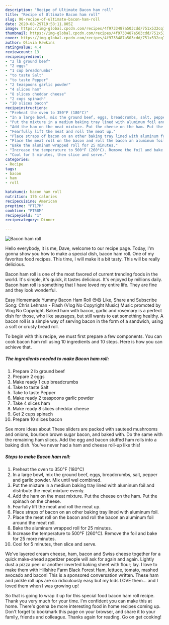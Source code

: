 ```yaml
---
description: "Recipe of Ultimate Bacon ham roll"
title: "Recipe of Ultimate Bacon ham roll"
slug: 90-recipe-of-ultimate-bacon-ham-roll
date: 2020-08-29T19:58:11.805Z
image: https://img-global.cpcdn.com/recipes/4f9733487a503cdd/751x532cq70/bacon-ham-roll-recipe-main-photo.jpg
thumbnail: https://img-global.cpcdn.com/recipes/4f9733487a503cdd/751x532cq70/bacon-ham-roll-recipe-main-photo.jpg
cover: https://img-global.cpcdn.com/recipes/4f9733487a503cdd/751x532cq70/bacon-ham-roll-recipe-main-photo.jpg
author: Olivia Hawkins
ratingvalue: 4.4
reviewcount: 13
recipeingredient:
- "2 lb ground beef"
- "2 eggs"
- "1 cup breadcrumbs"
- "to taste Salt"
- "to taste Pepper"
- "2 teaspoons garlic powder"
- "4 slices ham"
- "8 slices cheddar cheese"
- "2 cups spinach"
- "10 slices bacon"
recipeinstructions:
- "Preheat the oven to 350°F (180°C)"
- "In a large bowl, mix the ground beef, eggs, breadcrumbs, salt, pepper and garlic powder. Mix until wel combined."
- "Put the mixture in a medium baking tray lined with aluminum foil and distribute the meat mixture evenly."
- "Add the ham on the meat mixture. Put the cheese on the ham. Put the spinach on the cheese."
- "Fearfully lift the meat and roll the meat up."
- "Place straps of bacon on an other baking tray lined with aluminum foil."
- "Place the meat roll on the bacon and roll the bacon an aluminum foil around the meat roll."
- "Bake the aluminum wrapped roll for 25 minutes."
- "Increase the temperature to 500°F (260°C). Remove the foil and bake for 25 more minutes."
- "Cool for 5 minutes, then slice and serve."
categories:
- Recipe
tags:
- bacon
- ham
- roll

katakunci: bacon ham roll 
nutrition: 176 calories
recipecuisine: American
preptime: "PT17M"
cooktime: "PT58M"
recipeyield: "1"
recipecategory: Dinner

---
```



![Bacon ham roll](https://img-global.cpcdn.com/recipes/4f9733487a503cdd/751x532cq70/bacon-ham-roll-recipe-main-photo.jpg)

Hello everybody, it is me, Dave, welcome to our recipe page. Today, I'm gonna show you how to make a special dish, bacon ham roll. One of my favorites food recipes. This time, I will make it a bit tasty. This will be really delicious.

Bacon ham roll is one of the most favored of current trending foods in the world. It's simple, it's quick, it tastes delicious. It's enjoyed by millions daily. Bacon ham roll is something that I have loved my entire life. They are fine and they look wonderful.

Easy Homemade Yummy Bacon Ham Roll 😍😋 Like, Share and Subscribe Song: Chris Lehman - Flash (Vlog No Copyright Music) Music promoted by Vlog No Copyright. Baked ham with bacon, garlic and rosemary is a perfect dish for those, who like sausages, but still wants to eat something healthy. A bacon roll is a simple way of serving bacon in the form of a sandwich, using a soft or crusty bread roll.


To begin with this recipe, we must first prepare a few components. You can cook bacon ham roll using 10 ingredients and 10 steps. Here is how you can achieve that.

<!--inarticleads1-->

##### The ingredients needed to make Bacon ham roll:

1. Prepare 2 lb ground beef
1. Prepare 2 eggs
1. Make ready 1 cup breadcrumbs
1. Take to taste Salt
1. Take to taste Pepper
1. Make ready 2 teaspoons garlic powder
1. Take 4 slices ham
1. Make ready 8 slices cheddar cheese
1. Get 2 cups spinach
1. Prepare 10 slices bacon


See more ideas about These sliders are packed with sauteed mushrooms and onions, bourbon brown sugar bacon, and baked with. Do the same with the remaining ham slices. Add the egg and bacon stuffed ham rolls into a baking dish. You&#39;ve never had a ham and cheese roll-up like this! 

<!--inarticleads2-->

##### Steps to make Bacon ham roll:

1. Preheat the oven to 350°F (180°C)
1. In a large bowl, mix the ground beef, eggs, breadcrumbs, salt, pepper and garlic powder. Mix until wel combined.
1. Put the mixture in a medium baking tray lined with aluminum foil and distribute the meat mixture evenly.
1. Add the ham on the meat mixture. Put the cheese on the ham. Put the spinach on the cheese.
1. Fearfully lift the meat and roll the meat up.
1. Place straps of bacon on an other baking tray lined with aluminum foil.
1. Place the meat roll on the bacon and roll the bacon an aluminum foil around the meat roll.
1. Bake the aluminum wrapped roll for 25 minutes.
1. Increase the temperature to 500°F (260°C). Remove the foil and bake for 25 more minutes.
1. Cool for 5 minutes, then slice and serve.


We&#39;ve layered cream cheese, ham, bacon and Swiss cheese together for a quick make-ahead appetizer people will ask for again and again. Lightly dust a pizza peel or another inverted baking sheet with flour; lay. I love to make them with Hillshire Farm Black Forest Ham, lettuce, tomato, mashed avocado and bacon! This is a sponsored conversation written. These ham and pickle roll ups are so ridiculously easy but my kids LOVE them… and I loved them when I was growing up! 

So that is going to wrap it up for this special food bacon ham roll recipe. Thank you very much for your time. I'm confident you can make this at home. There's gonna be more interesting food in home recipes coming up. Don't forget to bookmark this page on your browser, and share it to your family, friends and colleague. Thanks again for reading. Go on get cooking!
